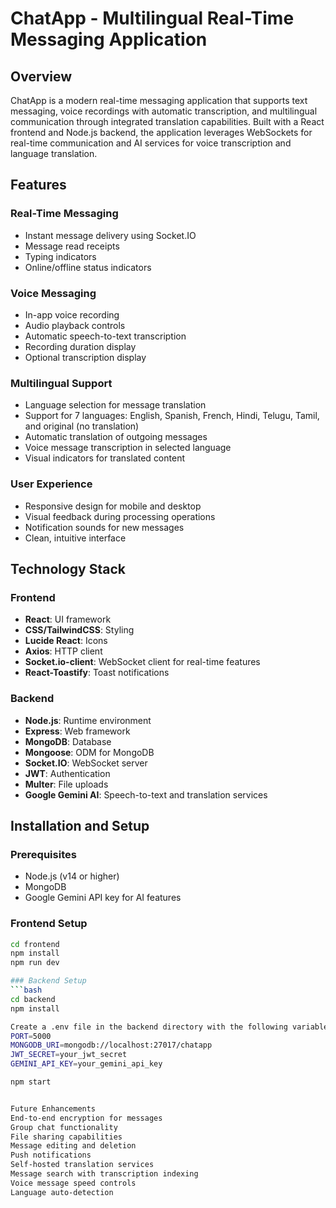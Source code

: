 # ChatApp - Multilingual Real-Time Messaging Application

## Overview

ChatApp is a modern real-time messaging application that supports text messaging, voice recordings with automatic transcription, and multilingual communication through integrated translation capabilities. Built with a React frontend and Node.js backend, the application leverages WebSockets for real-time communication and AI services for voice transcription and language translation.

## Features

### Real-Time Messaging
- Instant message delivery using Socket.IO
- Message read receipts
- Typing indicators
- Online/offline status indicators

### Voice Messaging
- In-app voice recording
- Audio playback controls
- Automatic speech-to-text transcription
- Recording duration display
- Optional transcription display

### Multilingual Support
- Language selection for message translation
- Support for 7 languages: English, Spanish, French, Hindi, Telugu, Tamil, and original (no translation)
- Automatic translation of outgoing messages
- Voice message transcription in selected language
- Visual indicators for translated content

### User Experience
- Responsive design for mobile and desktop
- Visual feedback during processing operations
- Notification sounds for new messages
- Clean, intuitive interface

## Technology Stack

### Frontend
- **React**: UI framework
- **CSS/TailwindCSS**: Styling
- **Lucide React**: Icons
- **Axios**: HTTP client
- **Socket.io-client**: WebSocket client for real-time features
- **React-Toastify**: Toast notifications

### Backend
- **Node.js**: Runtime environment
- **Express**: Web framework
- **MongoDB**: Database
- **Mongoose**: ODM for MongoDB
- **Socket.IO**: WebSocket server
- **JWT**: Authentication
- **Multer**: File uploads
- **Google Gemini AI**: Speech-to-text and translation services




## Installation and Setup

### Prerequisites
- Node.js (v14 or higher)
- MongoDB
- Google Gemini API key for AI features

### Frontend Setup
```bash
cd frontend
npm install
npm run dev

### Backend Setup
```bash
cd backend
npm install

Create a .env file in the backend directory with the following variables:
PORT=5000
MONGODB_URI=mongodb://localhost:27017/chatapp
JWT_SECRET=your_jwt_secret
GEMINI_API_KEY=your_gemini_api_key

npm start


Future Enhancements
End-to-end encryption for messages
Group chat functionality
File sharing capabilities
Message editing and deletion
Push notifications
Self-hosted translation services
Message search with transcription indexing
Voice message speed controls
Language auto-detection
